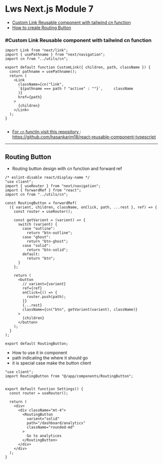 # Lws Next.js Module 7

- [Custom Link Reusable component with tailwind cn function](#Custom-Link-Reusable-component-with-tailwind-cn-function)
- [How to create Routing Button](#routing-button)

### #Custom Link Reusable component with tailwind cn function

```"use client";
import Link from "next/link";
import { usePathname } from "next/navigation";
import cn from "../utils/cn";

export default function CustomLink({ children, path, className }) {
  const pathname = usePathname();
  return (
    <Link
      className={cn("link",
      `${pathname === path ? "active" : ""}`,     className
      )}
      href={path}
    >
      {children}
    </Link>
  );
}


```

- [For `cn` functin visit this repository ](https://github.com/hasankarim18/react-reusable-component-typescript)
  : https://github.com/hasankarim18/react-reusable-component-typescript

---

## Routing Button

- Routing button design with cn function and forward ref

```
/* eslint-disable react/display-name */
"use client";
import { useRouter } from "next/navigation";
import { forwardRef } from "react";
import cn from "../utils/cn";

const RoutingButton = forwardRef(
  ({ varient, children, className, onClick, path, ...rest }, ref) => {
    const router = useRouter();

    const getVarient = (varient) => {
      switch (varient) {
        case "outline":
          return "btn-outline";
        case "ghost":
          return "btn-ghost";
        case "solid":
          return "btn-solid";
        default:
          return "btn";
      }
    };

    return (
      <button
        // varient={varient}
        ref={ref}
        onClick={() => {
          router.push(path);
        }}
        {...rest}
        className={cn("btn", getVarient(varient), className)}
      >
        {children}
      </button>
    );
  }
);

export default RoutingButton;

```

- How to use it in component
- path indicating the where it should go
- it is special case make the button client

```
"use client";
import RoutingButton from "@/app/components/RoutingButton";


export default function Settings() {
  const router = useRouter();

  return (
    <div>
      <div className="mt-4">
        <RoutingButton
          varient="solid"
          path="/dashboard/analytics"
          className="rounded-md"
        >
          Go to analytices
        </RoutingButton>
      </div>
    </div>
  );
}

```
